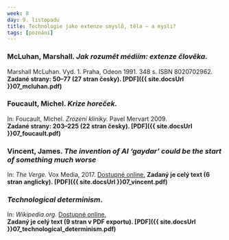 ```yaml
---
week: 8
day: 9. listopadu
title: Technologie jako extenze smyslů, těla — a mysli?
tags: [poznání]
---
```

### McLuhan, Marshall. _Jak rozumět médiím: extenze člověka._

Marshall McLuhan. Vyd. 1\. Praha, Odeon 1991\. 348 s. ISBN 8020702962\.  
**Zadané strany: 50–77 (27 stran česky). [PDF]({{ site.docsUrl }}07_mcluhan.pdf)**


### Foucault, Michel. _Krize horeček._

In: Foucault, Michel. _Zrození kliniky._ Pavel Mervart 2009.  
**Zadané strany: 203–225 (22 stran česky). [PDF]({{ site.docsUrl }}07_foucault.pdf)**

### Vincent, James. _The invention of AI ‘gaydar’ could be the start of something much worse_

In: *The Verge.* Vox Media, 2017\. [Dostupné online.](https://www.theverge.com/2017/9/21/16332760/ai-sexuality-gaydar-photo-physiognomy)
**Zadaný je celý text (6 stran anglicky). [PDF]({{ site.docsUrl }}07_vincent.pdf)**


### _Technological determinism_.

In: _Wikipedia.org_. [Dostupné online.](http://en.wikipedia.org/wiki/Technological_determinism)  
**Zadaný je celý text (9 stran v PDF exportu). [PDF]({{ site.docsUrl }}07_technological_determinism.pdf)**

